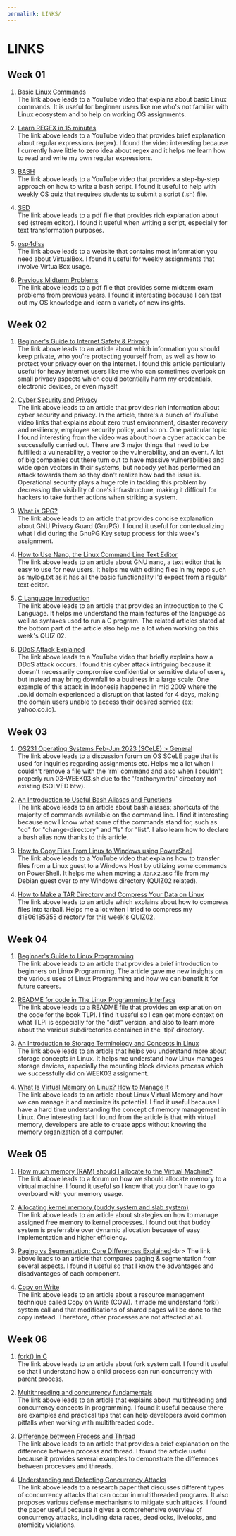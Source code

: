 ```yaml
---
permalink: LINKS/
---
```


# LINKS

## Week 01
1. [Basic Linux Commands](https://youtu.be/CpTfQ-q6MPU)<br>
The link above leads to a YouTube video that explains about basic Linux commands. It is useful for beginner users like me who's not familiar with Linux ecosystem and to help on working OS assignments.

2. [Learn REGEX in 15 minutes](https://youtu.be/bgBWp9EIlMM)<br>
The link above leads to a YouTube video that provides brief explanation about regular expressions (regex). I found the video interesting because I currently have little to zero idea about regex and it helps me learn how to read and write my own regular expressions.

3. [BASH](https://youtu.be/F-gskSl4pwQ)<br>
The link above leads to a YouTube video that provides a step-by-step approach on how to write a bash script. I found it useful to help with weekly OS quiz that requires students to submit a script (.sh) file.

4. [SED](https://www.gnu.org/software/sed/manual/sed.pdf)<br>
The link above leads to a pdf file that provides rich explanation about sed (stream editor). I found it useful when writing a script, especially for text transformation purposes.

5. [osp4diss](https://osp4diss.vlsm.org/)<br>
The link above leads to a website that contains most information you need about VirtualBox. I found it useful for weekly assignments that involve VirtualBox usage.

6. [Previous Midterm Problems](https://rms46.vlsm.org/2/196.pdf)<br>
The link above leads to a pdf file that provides some midterm exam problems from previous years. I found it interesting because I can test out my OS knowledge and learn a variety of new insights.

## Week 02
1. [Beginner's Guide to Internet Safety & Privacy](http://choosetoencrypt.com/privacy/complete-beginners-guide-to-internet-safety-privacy/)<br>
The link above leads to an article about which information you should keep private, who you're protecting yourself from, as well as how to protect your privacy over on the internet. I found this article particularly useful for heavy internet users like me who can sometimes overlook on small privacy aspects which could potentially harm my credentials, electronic devices, or even myself.

2. [Cyber Security and Privacy](https://osp4diss.vlsm.org/osp-133.html)<br>
The link above leads to an article that provides rich information about cyber security and privacy. In the article, there's a bunch of YouTube video links that explains about zero trust environment, disaster recovery and resiliency, employee security policy, and so on. One particular topic I found interesting from the video was about how a cyber attack can be successfully carried out. There are 3 major things that need to be fulfilled: a vulnerability, a vector to the vulnerability, and an event. A lot of big companies out there turn out to have massive vulnerabilities and wide open vectors in their systems, but nobody yet has performed an attack towards them so they don't realize how bad the issue is. Operational security plays a huge role in tackling this problem by decreasing the visibility of one's infrastructure, making it difficult for hackers to take further actions when striking a system.

3. [What is GPG?](https://www.goanywhere.com/blog/what-is-gpg)<br>
The link above leads to an article that provides concise explanation about GNU Privacy Guard (GnuPG). I found it useful for contextualizing what I did during the GnuPG Key setup process for this week's assignment.

4. [How to Use Nano, the Linux Command Line Text Editor](https://linuxize.com/post/how-to-use-nano-text-editor/)<br>
The link above leads to an article about GNU nano, a text editor that is easy to use for new users. It helps me with editing files in my repo such as mylog.txt as it has all the basic functionality I'd expect from a regular text editor.

5. [C Language Introduction](https://www.geeksforgeeks.org/c-language-introduction/)<br>
The link above leads to an article that provides an introduction to the C Language. It helps me understand the main features of the language as well as syntaxes used to run a C program. The related articles stated at the bottom part of the article also help me a lot when working on this week's QUIZ 02.

6. [DDoS Attack Explained](https://bit.ly/DDoS-Attack-Explained)<br>
The link above leads to a YouTube video that briefly explains how a DDoS attack occurs. I found this cyber attack intriguing because it doesn't necessarily compromise confidential or sensitive data of users, but instead may bring downfall to a business in a large scale. One example of this attack in Indonesia happened in mid 2009 where the .co.id domain experienced a disruption that lasted for 4 days, making the domain users unable to access their desired service (ex: yahoo.co.id).

## Week 03
1. [OS231 Operating Systems Feb-Jun 2023 (SCeLE) > General](https://scele.cs.ui.ac.id/mod/forum/view.php?id=133801)<br>
The link above leads to a discussion forum on OS SCeLE page that is used for inquiries regarding assignments etc. Helps me a lot when I couldn't remove a file with the 'rm' command and also when I couldn't properly run 03-WEEK03.sh due to the '/anthonymrtn/' directory not existing (SOLVED btw).

2. [An Introduction to Useful Bash Aliases and Functions](https://www.digitalocean.com/community/tutorials/an-introduction-to-useful-bash-aliases-and-functions)<br>
The link above leads to an article about bash aliases; shortcuts of the majority of commands available on the command line. I find it interesting because now I know what some of the commands stand for, such as "cd" for "change-directory" and "ls" for "list". I also learn how to declare a bash alias now thanks to this article.

3. [How to Copy Files From Linux to Windows using PowerShell](https://ristek.link/HtCFFLtWuP)<br>
The link above leads to a YouTube video that explains how to transfer files from a Linux guest to a Windows Host by utilizing some commands on PowerShell. It helps me when moving a .tar.xz.asc file from my Debian guest over to my Windows directory (QUIZ02 related).

4. [How to Make a TAR Directory and Compress Your Data on Linux](https://www.makeuseof.com/how-to-make-a-tar-directory-compress-data-linux/)<br>
The link above leads to an article which explains about how to compress files into tarball. Helps me a lot when I tried to compress my d1806185355 directory for this week's QUIZ02.

## Week 04
1. [Beginner's Guide to Linux Programming](https://www.simplilearn.com/linux-programming-for-beginners-article)<br>
The link above leads to an article that provides a brief introduction to beginners on Linux Programming. The article gave me new insights on the various uses of Linux Programming and how we can benefit it for future careers.

2. [README for code in The Linux Programming Interface](https://man7.org/tlpi/code/README.html)<br>
The link above leads to a README file that provides an explanation on the code for the book TLPI. I find it useful so I can get more context on what TLPI is especially for the "dist" version, and also to learn more about the various subdirectories contained in the 'tlpi' directory.

3. [An Introduction to Storage Terminology and Concepts in Linux](https://www.digitalocean.com/community/tutorials/an-introduction-to-storage-terminology-and-concepts-in-linux)<br>
The link above leads to an article that helps you understand more about storage concepts in Linux. It helps me understand how Linux manages storage devices, especially the mounting block devices process which we successfully did on WEEK03 assignment.

4. [What Is Virtual Memory on Linux? How to Manage It](https://www.makeuseof.com/virtual-memory-on-linux/)<br>
The link above leads to an article about Linux Virtual Memory and how we can manage it and maximize its potential. I find it useful because I have a hard time understanding the concept of memory management in Linux. One interesting fact I found from the article is that with virtual memory, developers are able to create apps without knowing the memory organization of a computer.

## Week 05
1. [How much memory (RAM) should I allocate to the Virtual Machine?](https://askubuntu.com/questions/150105/how-much-memory-ram-should-i-allocate-to-the-virtual-machine)<br>
The link above leads to a forum on how we should allocate memory to a virtual machine. I found it useful so I know that you don't have to go overboard with your memory usage.

2. [Allocating kernel memory (buddy system and slab system)](https://www.geeksforgeeks.org/operating-system-allocating-kernel-memory-buddy-system-slab-system/)<br>
The link above leads to an article about strategies on how to manage assigned free memory to kernel processes. I found out that buddy system is preferrable over dynamic allocation because of easy implementation and higher efficiency.

3. [Paging vs Segmentation: Core Differences Explained](https://www.enterprisestorageforum.com/hardware/paging-and-segmentation/#:~:text=Paging%20is%20a%20memory%20management,sized%20address%20spaces%20called%20segments.&text=Paging%20and%20segmentation%20are%20processes,from%2C%20a%20computer's%20storage%20disk.)<br>
The link above leads to an article that compares paging & segmentation from several aspects. I found it useful so that I know the advantages and disadvantages of each component.

4. [Copy on Write](https://www.geeksforgeeks.org/copy-on-write/)<br>
The link above leads to an article about a resource management technique called Copy on Write (COW). It made me understand fork() system call and that modifications of shared pages will be done to the copy instead. Therefore, other processes are not affected at all.

## Week 06
1. [fork() in C](https://www.geeksforgeeks.org/fork-system-call/)<br>
The link above leads to an article about fork system call. I found it useful so that I understand how a child process can run concurrently with parent process.

2. [Multithreading and concurrency fundamentals](https://www.educative.io/blog/multithreading-and-concurrency-fundamentals)<br>
The link above leads to an article that explains about multithreading and concurrency concepts in programming. I found it useful because there are examples and practical tips that can help developers avoid common pitfalls when working with multithreaded code.

3. [Difference between Process and Thread](https://www.geeksforgeeks.org/difference-between-process-and-thread/)<br>
The link above leads to an article that provides a brief explanation on the difference between process and thread. I found the article useful because it provides several examples to demonstrate the differences between processes and threads.

4. [Understanding and Detecting Concurrency Attacks](https://r.search.yahoo.com/_ylt=Awr1VSelRh9kLOE1DAPLQwx.;_ylu=Y29sbwNzZzMEcG9zAzMEdnRpZAMEc2VjA3Ny/RV=2/RE=1679800102/RO=10/RU=https%3a%2f%2fwww.cs.columbia.edu%2f~ruigu%2fpapers%2fconattack.pdf/RK=2/RS=LNPZL05_2Ha6f1P3dflsi3R_rYc-)<br>
The link above leads to a research paper that discusses different types of concurrency attacks that can occur in multithreaded programs. It also proposes various defense mechanisms to mitigate such attacks. I found the paper useful because it gives a comprehensive overview of concurrency attacks, including data races, deadlocks, livelocks, and atomicity violations.

